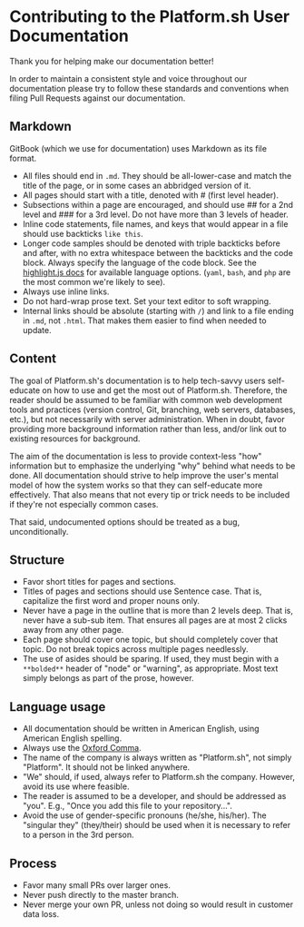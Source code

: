 # Contributing to the Platform.sh User Documentation

Thank you for helping make our documentation better!

In order to maintain a consistent style and voice throughout our documentation please try to follow these standards and conventions when filing Pull Requests against our documentation.

## Markdown

GitBook (which we use for documentation) uses Markdown as its file format.  

* All files should end in `.md`. They should be all-lower-case and match the title of the page, or in some cases an abbridged version of it.
* All pages should start with a title, denoted with # (first level header).
* Subsections within a page are encouraged, and should use ## for a 2nd level and ### for a 3rd level. Do not have more than 3 levels of header.
* Inline code statements, file names, and keys that would appear in a file should use backticks ``like this``.
* Longer code samples should be denoted with triple backticks before and after, with no extra whitespace between the backticks and the code block. Always specify the language of the code block.  See the [highlight.js docs](https://highlightjs.org/static/demo/) for available language options.  (`yaml`, `bash`, and `php` are the most common we're likely to see).
* Always use inline links.
* Do not hard-wrap prose text.  Set your text editor to soft wrapping.
* Internal links should be absolute (starting with `/`) and link to a file ending in `.md`, not `.html`. That makes them easier to find when needed to update.

## Content

The goal of Platform.sh's documentation is to help tech-savvy users self-educate on how to use and get the most out of Platform.sh.  Therefore, the reader should be assumed to be familiar with common web development tools and practices (version control, Git, branching, web servers, databases, etc.), but not necessarily with server administration.  When in doubt, favor providing more background information rather than less, and/or link out to existing resources for background.
 
 The aim of the documentation is less to provide context-less "how" information but to emphasize the underlying "why" behind what needs to be done.  All documentation should strive to help improve the user's mental model of how the system works so that they can self-educate more effectively. That also means that not every tip or trick needs to be included if they're not especially common cases.
 
 That said, undocumented options should be treated as a bug, unconditionally.
 
## Structure

* Favor short titles for pages and sections.
* Titles of pages and sections should use Sentence case.  That is, capitalize the first word and proper nouns only.
* Never have a page in the outline that is more than 2 levels deep. That is, never have a sub-sub item.  That ensures all pages are at most 2 clicks away from any other page.
* Each page should cover one topic, but should completely cover that topic. Do not break topics across multiple pages needlessly.
* The use of asides should be sparing.  If used, they must begin with a `**bolded**` header of "node" or "warning", as appropriate. Most text simply belongs as part of the prose, however.

## Language usage

* All documentation should be written in American English, using American English spelling.
* Always use the [Oxford Comma](https://en.wikipedia.org/wiki/Serial_comma).
* The name of the company is always written as "Platform.sh", not simply "Platform". It should not be linked anywhere. 
* "We" should, if used, always refer to Platform.sh the company.  However, avoid its use where feasible.
* The reader is assumed to be a developer, and should be addressed as "you".  E.g., "Once you add this file to your repository...".
* Avoid the use of gender-specific pronouns (he/she, his/her).  The "singular they" (they/their) should be used when it is necessary to refer to a person in the 3rd person.

## Process

* Favor many small PRs over larger ones.
* Never push directly to the master branch.
* Never merge your own PR, unless not doing so would result in customer data loss.
